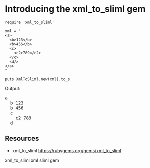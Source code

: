# Introducing the xml_to_sliml gem

    require 'xml_to_sliml'

    xml = "
    <a>
      <b>123</b>
      <b>456</b>
      <c>
        <c2>789</c2>
      </c>
      <d/>
    </a>
    "

    puts XmlToSliml.new(xml).to_s

Output:

<pre>
a
  b 123
  b 456
  c
    c2 789
  d
</pre>

## Resources

* xml_to_sliml https://rubygems.org/gems/xml_to_sliml

xml_to_sliml xml sliml gem
